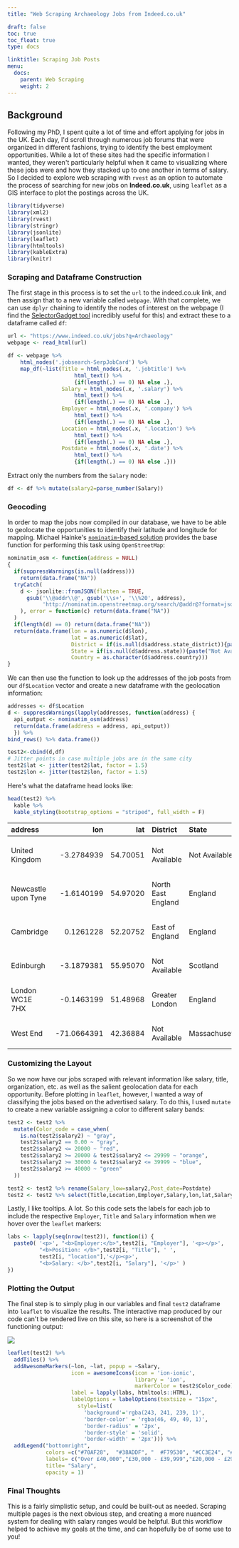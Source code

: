 ```yaml
---
title: "Web Scraping Archaeology Jobs from Indeed.co.uk"

draft: false
toc: true
toc_float: true
type: docs

linktitle: Scraping Job Posts
menu:
  docs:
    parent: Web Scraping
    weight: 2
---
```




## Background

Following my PhD, I spent quite a lot of time and effort applying for jobs in the UK. Each day, I'd scroll through numerous job forums that were organized in different fashions, trying to identify the best employment opportunities. While a lot of these sites had the specific information I wanted, they weren't particularly helpful when it came to visualizing where these jobs were and how they stacked up to one another in terms of salary. So I decided to explore web scraping with `rvest` as an option to automate the process of searching for new jobs on **Indeed.co.uk**, using `leaflet` as a GIS interface to plot the postings across the UK. 


```r
library(tidyverse)
library(xml2)
library(rvest)
library(stringr)
library(jsonlite)
library(leaflet)
library(htmltools)
library(kableExtra)
library(knitr)
```

### Scraping and Dataframe Construction

The first stage in this process is to set the `url` to the indeed.co.uk link, and then assign that to a new variable called `webpage`. With that complete, we can use `dplyr` chaining to identify the nodes of interest on the webpage (I find the [SelectorGadget tool](https://chrome.google.com/webstore/detail/selectorgadget/mhjhnkcfbdhnjickkkdbjoemdmbfginb) incredibly useful for this) and extract these to a dataframe called `df`:


```r
url <- "https://www.indeed.co.uk/jobs?q=Archaeology"
webpage <- read_html(url)

df <- webpage %>% 
    html_nodes('.jobsearch-SerpJobCard') %>%   
    map_df(~list(Title = html_nodes(.x, '.jobtitle') %>% 
                     html_text() %>% 
                     {if(length(.) == 0) NA else .},    
                 Salary = html_nodes(.x, '.salary') %>% 
                     html_text() %>% 
                     {if(length(.) == 0) NA else .},
                 Employer = html_nodes(.x, '.company') %>% 
                     html_text() %>% 
                     {if(length(.) == 0) NA else .},
                 Location = html_nodes(.x, '.location') %>% 
                     html_text() %>% 
                     {if(length(.) == 0) NA else .},
                 Postdate = html_nodes(.x, '.date') %>% 
                     html_text() %>% 
                     {if(length(.) == 0) NA else .}))
```

Extract only the numbers from the `Salary` node:


```r
df <- df %>% mutate(salary2=parse_number(Salary))
```

### Geocoding

In order to map the jobs now compiled in our database, we have to be able to geolocate the opportunities to identify their latitude and longitude for mapping. Michael Hainke's [`nominatim`-based solution](http://www.hainke.ca) provides the base function for performing this task using `OpenStreetMap`: 


```r
nominatim_osm <- function(address = NULL)
{
  if(suppressWarnings(is.null(address)))
    return(data.frame("NA"))
  tryCatch(
    d <- jsonlite::fromJSON(flatten = TRUE, 
      gsub('\\@addr\\@', gsub('\\s+', '\\%20', address), 
           'http://nominatim.openstreetmap.org/search/@addr@?format=json&addressdetails=1&limit=1')
    ), error = function(c) return(data.frame("NA"))
  )
  if(length(d) == 0) return(data.frame("NA"))
  return(data.frame(lon = as.numeric(d$lon), 
                    lat = as.numeric(d$lat), 
                    District = if(is.null(d$address.state_district)){paste("Not Available")} else {as.character(d$address.state_district)}, 
                    State = if(is.null(d$address.state)){paste("Not Available")} else {as.character(d$address.state)}, 
                    Country = as.character(d$address.country)))
}
```

We can then use the function to look up the addresses of the job posts from our `df$Location` vector and create a new dataframe with the geolocation information:


```r
addresses <- df$Location
d <- suppressWarnings(lapply(addresses, function(address) {
  api_output <- nominatim_osm(address)
  return(data.frame(address = address, api_output))
  }) %>%
bind_rows() %>% data.frame())

test2<-cbind(d,df)
# Jitter points in case multiple jobs are in the same city
test2$lat <- jitter(test2$lat, factor = 1.5)
test2$lon <- jitter(test2$lon, factor = 1.5)
```

Here's what the dataframe head looks like:

```r
head(test2) %>%
  kable %>%
  kable_styling(bootstrap_options = "striped", full_width = F)
```

<table class="table table-striped" style="width: auto !important; margin-left: auto; margin-right: auto;">
 <thead>
  <tr>
   <th style="text-align:left;"> address </th>
   <th style="text-align:right;"> lon </th>
   <th style="text-align:right;"> lat </th>
   <th style="text-align:left;"> District </th>
   <th style="text-align:left;"> State </th>
   <th style="text-align:left;"> Country </th>
   <th style="text-align:left;"> Title </th>
   <th style="text-align:left;"> Salary </th>
   <th style="text-align:left;"> Employer </th>
   <th style="text-align:left;"> Location </th>
   <th style="text-align:left;"> Postdate </th>
   <th style="text-align:right;"> salary2 </th>
  </tr>
 </thead>
<tbody>
  <tr>
   <td style="text-align:left;"> United Kingdom </td>
   <td style="text-align:right;"> -3.2784939 </td>
   <td style="text-align:right;"> 54.70051 </td>
   <td style="text-align:left;"> Not Available </td>
   <td style="text-align:left;"> Not Available </td>
   <td style="text-align:left;"> United Kingdom </td>
   <td style="text-align:left;"> 2020 Environmental Degree Apprenticeships </td>
   <td style="text-align:left;"> NA </td>
   <td style="text-align:left;"> WSP </td>
   <td style="text-align:left;"> United Kingdom </td>
   <td style="text-align:left;"> 30+ days ago </td>
   <td style="text-align:right;"> NA </td>
  </tr>
  <tr>
   <td style="text-align:left;"> Newcastle upon Tyne </td>
   <td style="text-align:right;"> -1.6140199 </td>
   <td style="text-align:right;"> 54.97020 </td>
   <td style="text-align:left;"> North East England </td>
   <td style="text-align:left;"> England </td>
   <td style="text-align:left;"> United Kingdom </td>
   <td style="text-align:left;"> Receptionist </td>
   <td style="text-align:left;"> £18,342 - £19,133 a year </td>
   <td style="text-align:left;"> Newcastle University </td>
   <td style="text-align:left;"> Newcastle upon Tyne </td>
   <td style="text-align:left;"> 26 days ago </td>
   <td style="text-align:right;"> 18342 </td>
  </tr>
  <tr>
   <td style="text-align:left;"> Cambridge </td>
   <td style="text-align:right;"> 0.1261228 </td>
   <td style="text-align:right;"> 52.20752 </td>
   <td style="text-align:left;"> East of England </td>
   <td style="text-align:left;"> England </td>
   <td style="text-align:left;"> United Kingdom </td>
   <td style="text-align:left;"> University Lecturer in Environmental Archaeology </td>
   <td style="text-align:left;"> £41,526 - £52,559 a year </td>
   <td style="text-align:left;"> University of Cambridge </td>
   <td style="text-align:left;"> Cambridge </td>
   <td style="text-align:left;"> 30+ days ago </td>
   <td style="text-align:right;"> 41526 </td>
  </tr>
  <tr>
   <td style="text-align:left;"> Edinburgh </td>
   <td style="text-align:right;"> -3.1879381 </td>
   <td style="text-align:right;"> 55.95070 </td>
   <td style="text-align:left;"> Not Available </td>
   <td style="text-align:left;"> Scotland </td>
   <td style="text-align:left;"> United Kingdom </td>
   <td style="text-align:left;"> Student Support Officer </td>
   <td style="text-align:left;"> NA </td>
   <td style="text-align:left;"> University of Edinburgh </td>
   <td style="text-align:left;"> Edinburgh </td>
   <td style="text-align:left;"> 15 days ago </td>
   <td style="text-align:right;"> NA </td>
  </tr>
  <tr>
   <td style="text-align:left;"> London WC1E 7HX </td>
   <td style="text-align:right;"> -0.1463199 </td>
   <td style="text-align:right;"> 51.48968 </td>
   <td style="text-align:left;"> Greater London </td>
   <td style="text-align:left;"> England </td>
   <td style="text-align:left;"> United Kingdom </td>
   <td style="text-align:left;"> POSTDOCTORAL RESEARCHER </td>
   <td style="text-align:left;"> £38,594 - £44,113 a year </td>
   <td style="text-align:left;"> Birkbeck University of London </td>
   <td style="text-align:left;"> London WC1E 7HX </td>
   <td style="text-align:left;"> 30+ days ago </td>
   <td style="text-align:right;"> 38594 </td>
  </tr>
  <tr>
   <td style="text-align:left;"> West End </td>
   <td style="text-align:right;"> -71.0664391 </td>
   <td style="text-align:right;"> 42.36884 </td>
   <td style="text-align:left;"> Not Available </td>
   <td style="text-align:left;"> Massachusetts </td>
   <td style="text-align:left;"> United States of America </td>
   <td style="text-align:left;"> Lecturer </td>
   <td style="text-align:left;"> NA </td>
   <td style="text-align:left;"> Morgan Hunt Group </td>
   <td style="text-align:left;"> West End </td>
   <td style="text-align:left;"> 1 day ago </td>
   <td style="text-align:right;"> NA </td>
  </tr>
</tbody>
</table>

### Customizing the Layout

So we now have our jobs scraped with relevant information like salary, title, organization, etc. as well as the salient geolocation data for each opportunity. Before plotting in `leaflet`, however, I wanted a way of classifying the jobs based on the advertised salary. To do this, I used `mutate` to create a new variable assigning a color to different salary bands:


```r
test2 <- test2 %>%
  mutate(Color_code = case_when(
    is.na(test2$salary2) ~ "gray",
    test2$salary2 == 0.00 ~ "gray",
    test2$salary2 <= 20000 ~ "red",
    test2$salary2 >= 20000 & test2$salary2 <= 29999 ~ "orange",
    test2$salary2 >= 30000 & test2$salary2 <= 39999 ~ "blue",
    test2$salary2 >= 40000 ~ "green"
  ))
```


```r
test2 <- test2 %>% rename(Salary_low=salary2,Post_date=Postdate)
test2 <- test2 %>% select(Title,Location,Employer,Salary,lon,lat,Salary_low,Color_code,District,Country,State,Post_date)
```

Lastly, I like tooltips. A lot. So this code sets the labels for each job to include the respective `Employer`, `Title` and `Salary` information when we hover over the `leaflet` markers:


```r
labs <- lapply(seq(nrow(test2)), function(i) {
  paste0( '<p>', "<b>Employer:</b>",test2[i, "Employer"], '<p></p>', 
          "<b>Position: </b>",test2[i, "Title"], ' ', 
          test2[i, "location"],'</p><p>', 
          "<b>Salary: </b>",test2[i, "Salary"], '</p>' ) 
})
```

### Plotting the Output

The final step is to simply plug in our variables and final `test2` dataframe into `leaflet` to visualize the results. The interactive map produced by our code can't be rendered live on this site, so here is a screenshot of the functioning output:

![](/docs/scrape/scrape2.png)


```r
leaflet(test2) %>% 
  addTiles() %>%
  addAwesomeMarkers(~lon, ~lat, popup = ~Salary, 
                    icon = awesomeIcons(icon = 'ion-ionic', 
                                        library = 'ion', 
                                        markerColor = test2$Color_code), 
                    label = lapply(labs, htmltools::HTML),
                    labelOptions = labelOptions(textsize = "15px",
                      style=list(
                        'background'='rgba(243, 241, 239, 1)',
                        'border-color' = 'rgba(46, 49, 49, 1)',
                        'border-radius' = '2px',
                        'border-style' = 'solid',
                        'border-width' = '2px'))) %>% 
  addLegend("bottomright", 
            colors =c("#70AF28",  "#38ADDF", "	#F79530", "#CC3E24", "#575556"),
            labels= c("Over £40,000","£30,000 - £39,999","£20,000 - £29,999","Below £20,000","Rate Unavailable"),
            title= "Salary",
            opacity = 1)
```

### Final Thoughts

This is a fairly simplistic setup, and could be built-out as needed. Scraping multiple pages is the next obvious step, and creating a more nuanced system for dealing with salary ranges would be helpful. But this workflow helped to achieve my goals at the time, and can hopefully be of some use to you!
